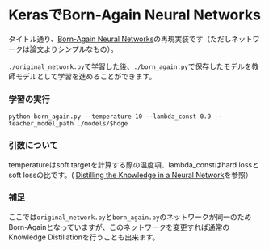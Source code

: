 # KerasでBorn-Again Neural Networks

タイトル通り、[Born-Again Neural Networks](https://arxiv.org/abs/1805.04770)の再現実装です（ただしネットワークは論文よりシンプルなもの）。
  
```./original_network.py```で学習した後、```./born_again.py```で保存したモデルを教師モデルとして学習を進めることができます。  

### 学習の実行  
```
python born_again.py --temperature 10 --lambda_const 0.9 --teacher_model_path ./models/$hoge
```
### 引数について  
temperatureはsoft targetを計算する際の温度項、lambda_constはhard lossとsoft lossの比です。(
[Distilling the Knowledge in a Neural Network](https://arxiv.org/abs/1503.02531)を参照）

### 補足  
ここでは```original_network.py```と```born_again.py```のネットワークが同一のためBorn-Againとなっていますが、このネットワークを変更すれば通常のKnowledge Distillationを行うことも出来ます。
```
